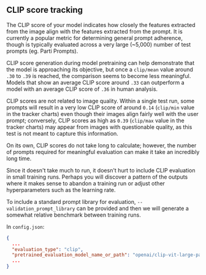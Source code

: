 ## CLIP score tracking

The CLIP score of your model indicates how closely the features extracted from the image align with the features extracted from the prompt. It is currently a popular metric for determining general prompt adherence, though is typically evaluated across a very large (~5,000) number of test prompts (eg. Parti Prompts).

CLIP score generation during model pretraining can help demonstrate that the model is approaching its objective, but once a `clip/mean` value around `.30` to `.39` is reached, the comparison seems to become less meaningful. Models that show an average CLIP score around `.33` can outperform a model with an average CLIP score of `.36` in human analysis.

CLIP scores are not related to image quality. Within a single test run, some prompts will result in a very low CLIP score of around `0.14` (`clip/min` value in the tracker charts) even though their images align fairly well with the user prompt; conversely, CLIP scores as high as `0.39` (`clip/max` value in the tracker charts) may appear from images with questionable quality, as this test is not meant to capture this information.

On its own, CLIP scores do not take long to calculate; however, the number of prompts required for meaningful evaluation can make it take an incredibly long time.

Since it doesn't take much to run, it doesn't hurt to include CLIP evaluation in small training runs. Perhaps you will discover a pattern of the outputs where it makes sense to abandon a training run or adjust other hyperparameters such as the learning rate.

To include a standard prompt library for evaluation, `--validation_prompt_library` can be provided and then we will generate a somewhat relative benchmark between training runs.

In `config.json`:

```json
{
  ...
  "evaluation_type": "clip",
  "pretrained_evaluation_model_name_or_path": "openai/clip-vit-large-patch14-336",
  ...
}
```
